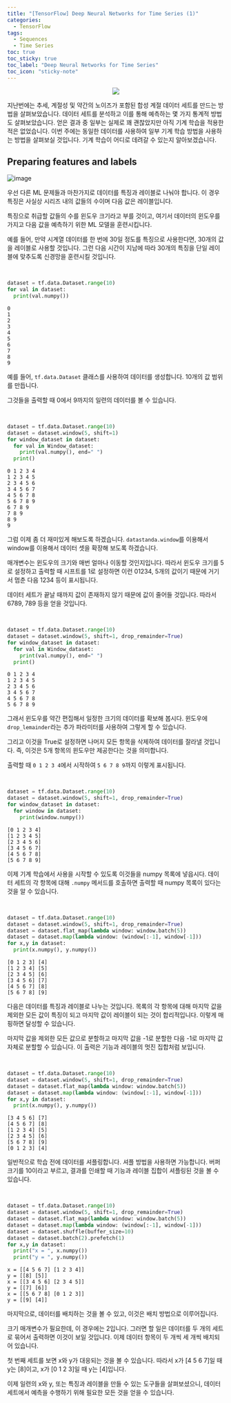 ```yaml
---
title: "[TensorFlow] Deep Neural Networks for Time Series (1)"
categories:
  - TensorFlow
tags:
  - Sequences
  - Time Series
toc: true
toc_sticky: true
toc_label: "Deep Neural Networks for Time Series"
toc_icon: "sticky-note"
---
```


<p align="center">
  <img src="https://github.com/leechanwoo-kor/leechanwoo-kor.github.io/assets/55765292/141bbde2-afa6-4d8c-ac8a-50c7d70e8757">
</p>

지난번에는 추세, 계절성 및 약간의 노이즈가 포함된 합성 계절 데이터 세트를 만드는 방법을 살펴보았습니다. 데이터 세트를 분석하고 이를 통해 예측하는 몇 가지 통계적 방법도 살펴보았습니다. 얻은 결과 중 일부는 실제로 꽤 괜찮았지만 아직 기계 학습을 적용한 적은 없었습니다. 이번 주에는 동일한 데이터를 사용하여 일부 기계 학습 방법을 사용하는 방법을 살펴보실 것입니다. 기계 학습이 어디로 데려갈 수 있는지 알아보겠습니다.

## Preparing features and labels

![image](https://github.com/leechanwoo-kor/leechanwoo-kor.github.io/assets/55765292/89922764-7eb6-45c1-95fe-7f89ca266708)

우선 다른 ML 문제들과 마찬가지로 데이터를 특징과 레이블로 나눠야 합니다. 이 경우 특징은 사실상 시리즈 내의 값들의 수이며 다음 값은 레이블입니다.

특징으로 취급할 값들의 수를 윈도우 크기라고 부를 것이고, 여기서 데이터의 윈도우를 가지고 다음 값을 예측하기 위한 ML 모델을 훈련시킵니다.

예를 들어, 만약 시계열 데이터를 한 번에 30일 정도를 특징으로 사용한다면, 30개의 값을 레이블로 사용할 것입니다. 그런 다음 시간이 지남에 따라 30개의 특징을 단일 레이블에 맞추도록 신경망을 훈련시킬 것입니다.

<br>

```Python
dataset = tf.data.Dataset.range(10)
for val in dataset:
  print(val.numpy())
```

```
0
1
2
3
4
5
6
7
8
9
```

예를 들어, `tf.data.Dataset` 클래스를 사용하여 데이터를 생성합니다. 10개의 값 범위를 만듭니다.

그것들을 출력할 때 0에서 9까지의 일련의 데이터를 볼 수 있습니다.

<br>

```Python
dataset = tf.data.Dataset.range(10)
dataset = dataset.window(5, shift=1)
for window_dataset in dataset:
  for val in Window_dataset:
    print(val.numpy(), end=" ")
  print()
```

```
0 1 2 3 4
1 2 3 4 5
2 3 4 5 6
3 4 5 6 7
4 5 6 7 8
5 6 7 8 9
6 7 8 9
7 8 9
8 9
9
```

그럼 이제 좀 더 재미있게 해보도록 하겠습니다. `datastanda.window`를 이용해서 window를 이용해서 데이터 셋을 확장해 보도록 하겠습니다.

매개변수는 윈도우의 크기와 매번 얼마나 이동할 것인지입니다. 따라서 윈도우 크기를 5로 설정하고 출력할 때 시프트를 1로 설정하면 이런 01234, 5개의 값이기 때문에 거기서 멈춘 다음 1234 등이 표시됩니다.

데이터 세트가 끝날 때까지 값이 존재하지 않기 때문에 값이 줄어들 것입니다. 따라서 6789, 789 등을 얻을 것입니다.

<br>

```Python
dataset = tf.data.Dataset.range(10)
dataset = dataset.window(5, shift=1, drop_remainder=True)
for window_dataset in dataset:
  for val in Window_dataset:
    print(val.numpy(), end=" ")
  print()
```

```
0 1 2 3 4
1 2 3 4 5
2 3 4 5 6
3 4 5 6 7
4 5 6 7 8
5 6 7 8 9
```

그래서 윈도우를 약간 편집해서 일정한 크기의 데이터를 확보해 봅시다. 윈도우에 `drop_lemainder`라는 추가 파라미터를 사용하여 그렇게 할 수 있습니다.

그리고 이것을 True로 설정하면 나머지 모든 항목을 삭제하여 데이터를 잘라낼 것입니다. 즉, 이것은 5개 항목의 윈도우만 제공한다는 것을 의미합니다.

출력할 때 `0 1 2 3 4`에서 시작하여 `5 6 7 8 9`까지 이렇게 표시됩니다.

<br>

```Python
dataset = tf.data.Dataset.range(10)
dataset = dataset.window(5, shift=1, drop_remainder=True)
for window_dataset in dataset:
  for window in dataset:
    print(window.numpy())
```

```
[0 1 2 3 4]
[1 2 3 4 5]
[2 3 4 5 6]
[3 4 5 6 7]
[4 5 6 7 8]
[5 6 7 8 9]
```

이제 기계 학습에서 사용을 시작할 수 있도록 이것들을 numpy 목록에 넣읍시다. 데이터 세트의 각 항목에 대해 `.numpy` 메서드를 호출하면 출력할 때 numpy 목록이 있다는 것을 알 수 있습니다.

<br>

```Python
dataset = tf.data.Dataset.range(10)
dataset = dataset.window(5, shift=1, drop_remainder=True)
dataset = dataset.flat_map(lambda window: window.batch(5))
dataset = dataset.map(lambda window: (window[:-1], window[-1]))
for x,y in dataset:
  print(x.numpy(), y.numpy())
```

```
[0 1 2 3] [4]
[1 2 3 4] [5]
[2 3 4 5] [6]
[3 4 5 6] [7]
[4 5 6 7] [8]
[5 6 7 8] [9]
```

다음은 데이터를 특징과 레이블로 나누는 것입니다. 목록의 각 항목에 대해 마지막 값을 제외한 모든 값이 특징이 되고 마지막 값이 레이블이 되는 것이 합리적입니다. 이렇게 매핑하면 달성할 수 있습니다.

마지막 값을 제외한 모든 값으로 분할하고 마지막 값을 -1로 분할한 다음 -1로 마지막 값 자체로 분할할 수 있습니다. 이 출력은 기능과 레이블의 멋진 집합처럼 보입니다.

<br>

```Python
dataset = tf.data.Dataset.range(10)
dataset = dataset.window(5, shift=1, drop_remainder=True)
dataset = dataset.flat_map(lambda window: window.batch(5))
dataset = dataset.map(lambda window: (window[:-1], window[-1]))
for x,y in dataset:
  print(x.numpy(), y.numpy())
```

```
[3 4 5 6] [7]
[4 5 6 7] [8]
[1 2 3 4] [5]
[2 3 4 5] [6]
[5 6 7 8] [9]
[0 1 2 3] [4]
```

일반적으로 학습 전에 데이터를 셔플링합니다. 셔플 방법을 사용하면 가능합니다. 버퍼 크기를 10이라고 부르고, 결과를 인쇄할 때 기능과 레이블 집합이 셔플링된 것을 볼 수 있습니다.

<br>

```Python
dataset = tf.data.Dataset.range(10)
dataset = dataset.window(5, shift=1, drop_remainder=True)
dataset = dataset.flat_map(lambda window: window.batch(5))
dataset = dataset.map(lambda window: (window[:-1], window[-1]))
dataset = dataset.shuffle(buffer_size=10)
dataset = dataset.batch(2).prefetch(1)
for x,y in dataset:
  print("x = ", x.numpy())
  print("y = ", y.numpy())
```

```
x = [[4 5 6 7] [1 2 3 4]]
y = [[8] [5]]
x = [[3 4 5 6] [2 3 4 5]]
y = [[7] [6]]
x = [[5 6 7 8] [0 1 2 3]]
y = [[9] [4]]
```

마지막으로, 데이터를 배치하는 것을 볼 수 있고, 이것은 배치 방법으로 이루어집니다.

크기 매개변수가 필요한데, 이 경우에는 2입니다. 그러면 할 일은 데이터를 두 개의 세트로 묶어서 출력하면 이것이 보일 것입니다. 이제 데이터 항목이 두 개씩 세 개씩 배치되어 있습니다.

첫 번째 세트를 보면 x와 y가 대응되는 것을 볼 수 있습니다. 따라서 x가 [4 5 6 7]일 때 y는 [8]이고, x가 [0 1 2 3]일 때 y는 [4]입니다.

이제 일련의 x와 y, 또는 특징과 레이블을 만들 수 있는 도구들을 살펴보셨으니, 데이터 세트에서 예측을 수행하기 위해 필요한 모든 것을 얻을 수 있습니다.
